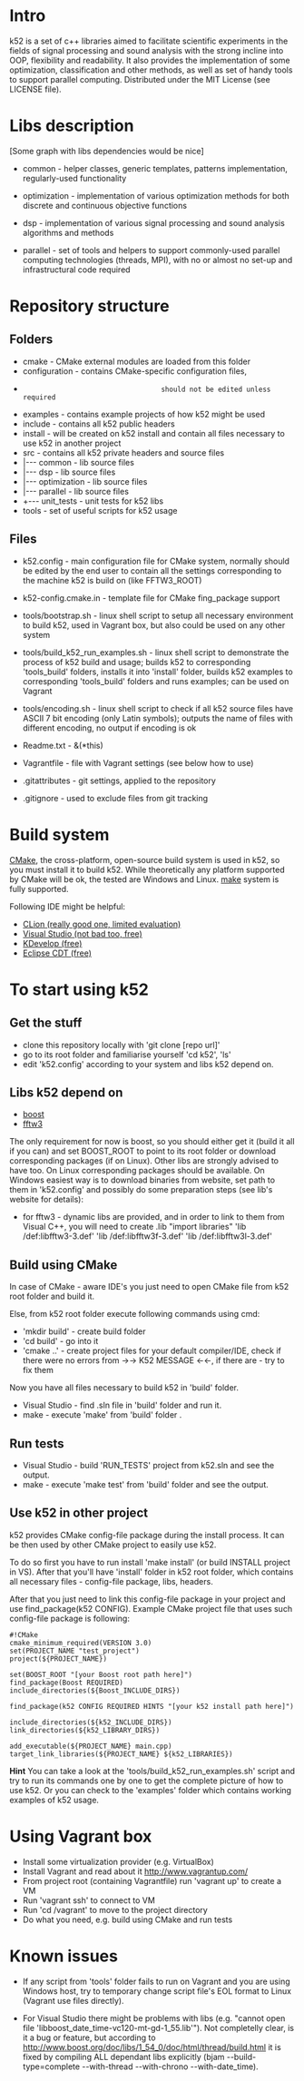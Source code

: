 # Intro #

k52 is a set of c++ libraries aimed to facilitate scientific experiments
 in the fields of signal processing and sound analysis with the strong
 incline into OOP, flexibility and readability. 
It also provides the implementation of some optimization,
 classification and other methods, as well as set of handy tools
 to support parallel computing. Distributed under the MIT License (see LICENSE file).


# Libs description #

[Some graph with libs dependencies would be nice]

* common                    -       helper classes, generic templates,
                                    patterns implementation, regularly-used functionality 

* optimization              -       implementation of various optimization methods
                                    for both discrete and continuous objective functions

* dsp                       -       implementation of various signal processing and
                                    sound analysis algorithms and methods

* parallel                  -       set of tools and helpers to support commonly-used
                                    parallel computing technologies (threads, MPI),
                                    with no or almost no set-up and infrastructural code required

# Repository structure #

## Folders ##

* cmake                         -       CMake external modules are loaded from this folder
* configuration                 -       contains CMake-specific configuration files,
*                                       should not be edited unless required
* examples                      -       contains example projects of how k52 might be used
* include                       -       contains all k52 public headers
* install                       -       will be created on k52 install and contain all files
                                        necessary to use k52 in another project
* src                           -       contains all k52 private headers and source files
*  |--- common                  -       lib source files
*  |--- dsp                     -       lib source files
*  |--- optimization            -       lib source files
*  |--- parallel                -       lib source files
*  +--- unit_tests              -       unit tests for k52 libs
* tools                         -       set of useful scripts for k52 usage

## Files ##

* k52.config                          -       main configuration file for CMake system, normally
                                              should be edited by the end user to contain all the settings
                                              corresponding to the machine k52 is build on (like FFTW3_ROOT)
* k52-config.cmake.in                 -       template file for CMake fing_package support


* tools/bootstrap.sh                  -       linux shell script to setup all necessary environment
                                              to build k52, used in Vagrant box, but also could be
                                              used on any other system
* tools/build_k52_run_examples.sh     -       linux shell script to demonstrate the process of k52 build and usage;
                                              builds k52 to corresponding 'tools_build' folders, installs it into 'install' folder,
                                              builds k52 examples to corresponding 'tools_build' folders and runs examples;
                                              can be used on Vagrant
* tools/encoding.sh                   -       linux shell script to check if all k52 source files have ASCII 7 bit encoding (only Latin symbols);
                                              outputs the name of files with different encoding, no output if encoding is ok

* Readme.txt                  -       &(*this)
* Vagrantfile                 -       file with Vagrant settings (see below how to use)
* .gitattributes              -       git settings, applied to the repository
* .gitignore                  -       used to exclude files from git tracking

# Build system #

[CMake](https://cmake.org/), the cross-platform, open-source build system is used in k52, so you must install it to build k52.
While theoretically any platform supported by CMake will be ok, the tested are Windows and Linux.
[make](https://ru.wikipedia.org/wiki/Make) system is fully supported.

Following IDE might be helpful:

* [CLion (really good one, limited evaluation)](https://www.jetbrains.com/clion/ )
* [Visual Studio (not bad too, free)](https://www.visualstudio.com/en-us/products/visual-studio-express-vs.aspx)
* [KDevelop (free)](https://www.kdevelop.org/)
* [Eclipse CDT (free)](https://eclipse.org/cdt/)

# To start using k52 #

## Get the stuff ##

* clone this repository locally with 'git clone [repo url]'
* go to its root folder and familiarise yourself 'cd k52', 'ls'
* edit 'k52.config' according to your system and libs k52 depend on. 

## Libs k52 depend on ##

* [boost](http://www.boost.org/)
* [fftw3](http://www.fftw.org/)

The only requirement for now is boost, so you should either get it 
(build it all if you can) and set BOOST_ROOT to point to its root folder
or download corresponding packages (if on Linux). 
Other libs are strongly advised to have too. 
On Linux corresponding packages should be available.
On Windows easiest way is to download binaries from website, set path to them in 'k52.config'
and possibly do some preparation steps (see lib's website for details):

* for fftw3 - dynamic libs are provided, and in order to link to them from Visual C++,
 you will need to create .lib "import libraries"
     'lib /def:libfftw3-3.def'
     'lib /def:libfftw3f-3.def'
     'lib /def:libfftw3l-3.def'

## Build using CMake ##

In case of CMake - aware IDE's you just need to open CMake file from k52 root folder and build it.

Else, from k52 root folder execute following commands using cmd:

* 'mkdir build'             -       create build folder
* 'cd build'                -       go into it
* 'cmake ..'                -       create project files for your default compiler/IDE,
                                    check if there were no errors from ->-> K52 MESSAGE <-<-,
                                    if there are - try to fix them

Now you have all files necessary to build k52 in 'build' folder.
* Visual Studio             -       find .sln file in 'build' folder and run it.
* make                      -       execute 'make' from 'build' folder .

## Run tests ##

* Visual Studio             -       build 'RUN_TESTS' project from k52.sln and see the output.
* make                      -       execute 'make test' from 'build' folder and see the output.

## Use k52 in other project ##

k52 provides CMake config-file package during the install process.
It can be then used by other CMake project to easily use k52.

To do so first you have to run install 'make install' (or build INSTALL project in VS).
After that you'll have 'install' folder in k52 root folder,
 which contains all necessary files - config-file package, libs, headers.

After that you just need to link this config-file package in your project and use find_package(k52 CONFIG).
Example CMake project file that uses such config-file package is following:

```
#!CMake
cmake_minimum_required(VERSION 3.0)
set(PROJECT_NAME "test_project")
project(${PROJECT_NAME})

set(BOOST_ROOT "[your Boost root path here]")
find_package(Boost REQUIRED)
include_directories(${Boost_INCLUDE_DIRS})

find_package(k52 CONFIG REQUIRED HINTS "[your k52 install path here]")

include_directories(${k52_INCLUDE_DIRS})
link_directories(${k52_LIBRARY_DIRS})

add_executable(${PROJECT_NAME} main.cpp)
target_link_libraries(${PROJECT_NAME} ${k52_LIBRARIES})
```

**Hint** You can take a look at the 'tools/build_k52_run_examples.sh' script and try to run its commands
 one by one to get the complete picture of how to use k52.
 Or you can check to the 'examples' folder which contains working examples of k52 usage.

# Using Vagrant box #

* Install some virtualization provider (e.g. VirtualBox)
* Install Vagrant and read about it http://www.vagrantup.com/
* From project root (containing Vagrantfile) run 'vagrant up' to create a VM
* Run 'vagrant ssh' to connect to VM
* Run 'cd /vagrant' to move to the project directory
* Do what you need, e.g. build using CMake and run tests

# Known issues #

* If any script from 'tools' folder fails to run on Vagrant
 and you are using Windows host, try to temporary change 
 script file's EOL format to Linux (Vagrant use files directly).

* For Visual Studio there might be problems with libs 
(e.g. "cannot open file 'libboost_date_time-vc120-mt-gd-1_55.lib'").
Not completelly clear, is it a bug or feature, but according to
 http://www.boost.org/doc/libs/1_54_0/doc/html/thread/build.html 
it is fixed by compiling ALL dependant libs explicitly 
(bjam --build-type=complete --with-thread --with-chrono --with-date_time).
